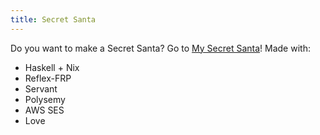 ```yaml
---
title: Secret Santa
---
```


Do you want to make a Secret Santa?
Go to [My Secret Santa](https://secret-santa.link)!
Made with:

  - Haskell + Nix
  - Reflex-FRP
  - Servant
  - Polysemy
  - AWS SES
  - Love
